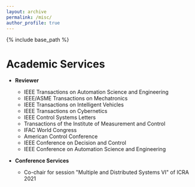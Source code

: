 ```yaml
---
layout: archive
permalink: /misc/
author_profile: true
---
```


{% include base_path %}

Academic Services
======

* **Reviewer**
  * IEEE Transactions on Automation Science and Engineering
  * IEEE/ASME Transactions on Mechatronics
  * IEEE Transactions on Intelligent Vehicles
  * IEEE Transactions on Cybernetics
  * IEEE Control Systems Letters
  * Transactions of the Institute of Measurement and Control
  * IFAC World Congress
  * American Control Conference
  * IEEE Conference on Decision and Control
  * IEEE Conference on Automation Science and Engineering
 
* **Conference Services**
  * Co-chair for session "Multiple and Distributed Systems VI" of ICRA 2021

